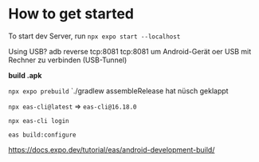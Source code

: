 # How to get started

To start dev Server, run `npx expo start --localhost`

Using USB?
adb reverse tcp:8081 tcp:8081 um Android-Gerät oer USB mit Rechner zu verbinden (USB-Tunnel)

**build .apk**

`npx expo prebuild`
`./gradlew assembleRelease
hat nüsch geklappt


`npx eas-cli@latest` => `eas-cli@16.18.0`

`npx eas-cli login`

`eas build:configure`

https://docs.expo.dev/tutorial/eas/android-development-build/
